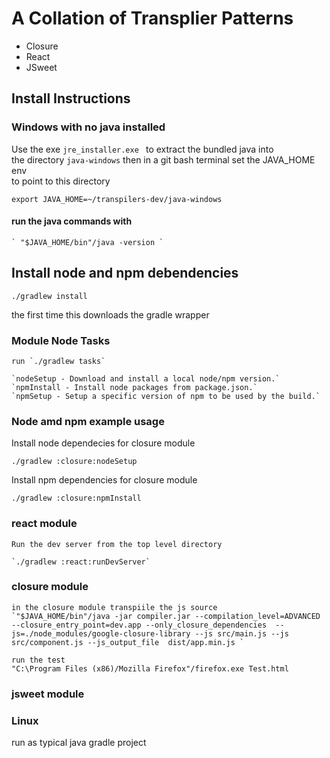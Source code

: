 # A Collation of Transplier Patterns  

*  Closure  
*  React  
*  JSweet  


## Install Instructions  

### Windows with no java installed  

  Use the exe `jre_installer.exe ` to extract the bundled java into  
  the directory `java-windows` then in a git bash terminal set the JAVA_HOME env  
  to point to this directory  

`export JAVA_HOME=~/transpilers-dev/java-windows`  

#### run the java commands with  

    ` "$JAVA_HOME/bin"/java -version `  

## Install node and npm debendencies

`./gradlew install`  

 the first time this downloads the gradle wrapper  
  
### Module Node Tasks  
    
    run `./gradlew tasks`  

    `nodeSetup - Download and install a local node/npm version.`  
    `npmInstall - Install node packages from package.json.`  
    `npmSetup - Setup a specific version of npm to be used by the build.`  

### Node amd npm example usage

Install node dependecies for closure module

`./gradlew :closure:nodeSetup`  

Install npm dependencies for closure module  

`./gradlew :closure:npmInstall`  

### react module  

    Run the dev server from the top level directory   

    `./gradlew :react:runDevServer`

### closure module  

    in the closure module transpiile the js source
    `"$JAVA_HOME/bin"/java -jar compiler.jar --compilation_level=ADVANCED --closure_entry_point=dev.app --only_closure_dependencies  --js=./node_modules/google-closure-library --js src/main.js --js src/component.js --js_output_file  dist/app.min.js `
  
    run the test  
    "C:\Program Files (x86)/Mozilla Firefox"/firefox.exe Test.html

### jsweet module  


### Linux

 run as typical java gradle project   




